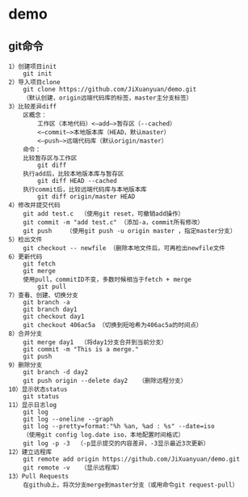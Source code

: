 # demo
## git命令

    1）创建项目init
        git init
    2）导入项目clone
        git clone https://github.com/JiXuanyuan/demo.git
        （默认创建，origin远端代码库的标签，master主分支标签）
    3）比较差异diff
        区概念：
            工作区（本地代码）<—add—>暂存区（--cached）
            <—commit—>本地版本库（HEAD，默认master）
            <—push—>远端代码库（默认origin/master）
        命令：
        比较暂存区与工作区
            git diff
        执行add后，比较本地版本库与暂存区
            git diff HEAD --cached
        执行commit后，比较远端代码库与本地版本库
            git diff origin/master HEAD
    4）修改并提交代码
        git add test.c  （使用git reset，可撤销add操作）
        git commit -m "add test.c" （添加-a，commit所有修改）
        git push    （使用git push -u origin master ，指定master分支）
    5）检出文件
        git checkout -- newfile （删除本地文件后，可再检出newfile文件
    6）更新代码
        git fetch
        git merge
        使用pull，commitID不变，多数时候相当于fetch + merge
            git pull
    7）查看、创建、切换分支
        git branch -a
        git branch day1
        git checkout day1
        git checkout 406ac5a （切换到短哈希为406ac5a的时间点）
    8）合并分支  
        git merge day1  （将day1分支合并到当前分支）
        git commit -m "This is a merge." 
        git push
    9）删除分支
        git branch -d day2
        git push origin --delete day2   （删除远程分支） 
    10）显示状态status
        git status
    11）显示日志log
        git log
        git log --oneline --graph
        git log --pretty=format:"%h %an, %ad : %s" --date=iso
        （使用git config log.date iso，本地配置时间格式）
        git log -p -3  （-p显示提交的内容差异，-3显示最近3次更新）
    12）建立远程库
        git remote add origin https://github.com/JiXuanyuan/demo.git
        git remote -v   （显示远程库）
    13）Pull Requests 
        在github上，将次分支merge到master分支（或用命令git request-pull）
    
  
